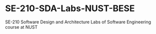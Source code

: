 # SE-210-SDA-Labs-NUST-BESE
SE-210 Software Design and Architecture Labs of Software Engineering course at NUST
